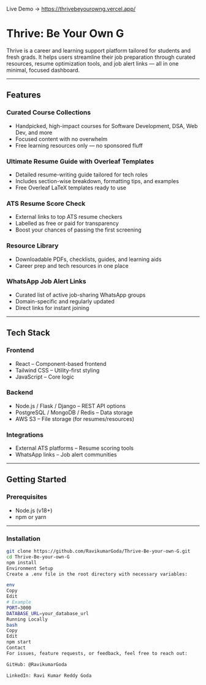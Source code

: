 Live Demo → https://thrivebeyourowng.vercel.app/

# Thrive: Be Your Own G

Thrive is a career and learning support platform tailored for students and fresh grads. It helps users streamline their job preparation through curated resources, resume optimization tools, and job alert links — all in one minimal, focused dashboard.

---

## Features

### Curated Course Collections
- Handpicked, high-impact courses for Software Development, DSA, Web Dev, and more
- Focused content with no overwhelm
- Free learning resources only — no sponsored fluff

### Ultimate Resume Guide with Overleaf Templates
- Detailed resume-writing guide tailored for tech roles
- Includes section-wise breakdown, formatting tips, and examples
- Free Overleaf LaTeX templates ready to use

### ATS Resume Score Check
- External links to top ATS resume checkers
- Labelled as free or paid for transparency
- Boost your chances of passing the first screening

### Resource Library
- Downloadable PDFs, checklists, guides, and learning aids
- Career prep and tech resources in one place

### WhatsApp Job Alert Links
- Curated list of active job-sharing WhatsApp groups
- Domain-specific and regularly updated
- Direct links for instant joining

---

## Tech Stack

### Frontend
- React – Component-based frontend
- Tailwind CSS – Utility-first styling
- JavaScript – Core logic

### Backend
- Node.js / Flask / Django – REST API options
- PostgreSQL / MongoDB / Redis – Data storage
- AWS S3 – File storage (for resumes/resources)

### Integrations
- External ATS platforms – Resume scoring tools
- WhatsApp links – Job alert communities

---

## Getting Started

### Prerequisites
- Node.js (v18+)
- npm or yarn

---

### Installation

```bash
git clone https://github.com/RavikumarGoda/Thrive-Be-your-own-G.git
cd Thrive-Be-your-own-G
npm install
Environment Setup
Create a .env file in the root directory with necessary variables:

env
Copy
Edit
# Example
PORT=3000
DATABASE_URL=your_database_url
Running Locally
bash
Copy
Edit
npm start
Contact
For issues, feature requests, or feedback, feel free to reach out:

GitHub: @RavikumarGoda

LinkedIn: Ravi Kumar Reddy Goda
